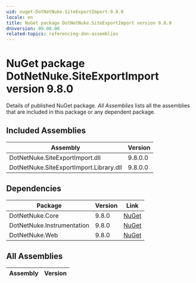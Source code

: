 ```yaml
---
uid: nuget-DotNetNuke.SiteExportImport-9.8.0
locale: en
title: NuGet package DotNetNuke.SiteExportImport version 9.8.0
dnnversion: 09.08.00
related-topics: referencing-dnn-assemblies
---
```


# NuGet package DotNetNuke.SiteExportImport version 9.8.0
Details of published NuGet package.
*All Assemblies* lists all the assemblies that are included in this package or any dependent package.

## Included Assemblies

|Assembly|Version|
|---|---|
|DotNetNuke.SiteExportImport.dll|9.8.0.0|
|DotNetNuke.SiteExportImport.Library.dll|9.8.0.0|

## Dependencies

|Package|Version|Link|
|---|---|---|
|DotNetNuke.Core|9.8.0|[NuGet](https://www.nuget.org/packages/DotNetNuke.Core/9.8.0)|
|DotNetNuke.Instrumentation|9.8.0|[NuGet](https://www.nuget.org/packages/DotNetNuke.Instrumentation/9.8.0)|
|DotNetNuke.Web|9.8.0|[NuGet](https://www.nuget.org/packages/DotNetNuke.Web/9.8.0)|

## All Assemblies

|Assembly|Version|
|---|---|

